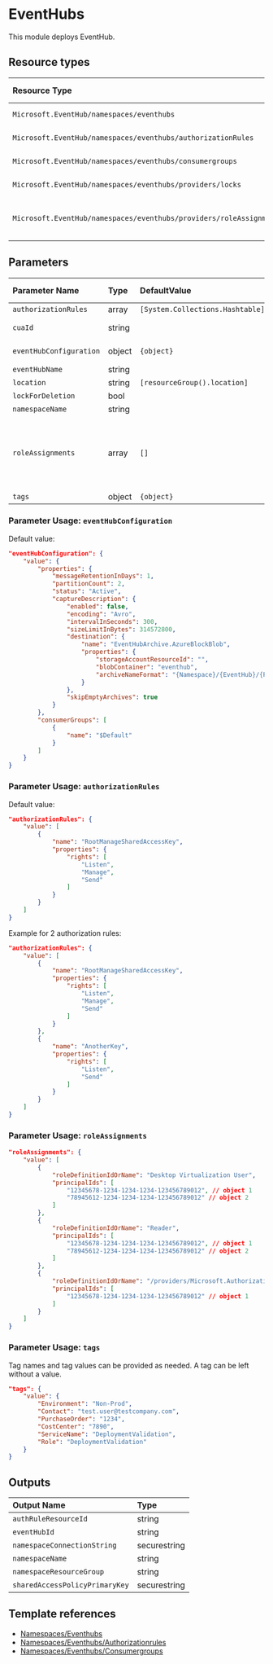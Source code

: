 # EventHubs

This module deploys EventHub.

## Resource types
| Resource Type | Api Version |
| :-- | :-- |
| `Microsoft.EventHub/namespaces/eventhubs` | 2017-04-01 |
| `Microsoft.EventHub/namespaces/eventhubs/authorizationRules` | 2017-04-01 |
| `Microsoft.EventHub/namespaces/eventhubs/consumergroups` | 2017-04-01 |
| `Microsoft.EventHub/namespaces/eventhubs/providers/locks` | 2016-09-01 |
| `Microsoft.EventHub/namespaces/eventhubs/providers/roleAssignments` | 2018-09-01-preview |

## Parameters
| Parameter Name | Type | DefaultValue | Possible values | Description |
| :-- | :-- | :-- | :-- | :-- |
| `authorizationRules` | array | `[System.Collections.Hashtable]` |  | Optional. Authorization Rules for the Event Hub |
| `cuaId` | string |  |  | Optional. Customer Usage Attribution id (GUID). This GUID must be previously registered |
| `eventHubConfiguration` | object | `{object}` |  | Optional. Object to configure all properties of an Event Hub instance |
| `eventHubName` | string |  |  | Required. The name of the EventHub |
| `location` | string | `[resourceGroup().location]` |  | Optional. Location for all resources. |
| `lockForDeletion` | bool |  |  | Optional. Switch to lock Event Hub from deletion. |
| `namespaceName` | string |  |  | Required. The name of the EventHub namespace |
| `roleAssignments` | array | `[]` |  | Optional. Array of role assignment objects that contain the 'roleDefinitionIdOrName' and 'principalId' to define RBAC role assignments on this resource. In the roleDefinitionIdOrName attribute, you can provide either the display name of the role definition, or its fully qualified ID in the following format: '/providers/Microsoft.Authorization/roleDefinitions/c2f4ef07-c644-48eb-af81-4b1b4947fb11' |
| `tags` | object | `{object}` |  | Optional. Tags of the resource. |

### Parameter Usage: `eventHubConfiguration`

Default value:

```json
"eventHubConfiguration": {
    "value": {
        "properties": {
            "messageRetentionInDays": 1,
            "partitionCount": 2,
            "status": "Active",
            "captureDescription": {
                "enabled": false,
                "encoding": "Avro",
                "intervalInSeconds": 300,
                "sizeLimitInBytes": 314572800,
                "destination": {
                    "name": "EventHubArchive.AzureBlockBlob",
                    "properties": {
                        "storageAccountResourceId": "",
                        "blobContainer": "eventhub",
                        "archiveNameFormat": "{Namespace}/{EventHub}/{PartitionId}/{Year}/{Month}/{Day}/{Hour}/{Minute}/{Second}"
                    }
                },
                "skipEmptyArchives": true
            }
        },
        "consumerGroups": [
            {
                "name": "$Default"
            }
        ]
    }
}
```

### Parameter Usage: `authorizationRules`

Default value:

```json
"authorizationRules": {
    "value": [
        {
            "name": "RootManageSharedAccessKey",
            "properties": {
                "rights": [
                    "Listen",
                    "Manage",
                    "Send"
                ]
            }
        }
    ]
}
```

Example for 2 authorization rules:

```json
"authorizationRules": {
    "value": [
        {
            "name": "RootManageSharedAccessKey",
            "properties": {
                "rights": [
                    "Listen",
                    "Manage",
                    "Send"
                ]
            }
        },
        {
            "name": "AnotherKey",
            "properties": {
                "rights": [
                    "Listen",
                    "Send"
                ]
            }
        }
    ]
}
```

### Parameter Usage: `roleAssignments`

```json
"roleAssignments": {
    "value": [
        {
            "roleDefinitionIdOrName": "Desktop Virtualization User",
            "principalIds": [
                "12345678-1234-1234-1234-123456789012", // object 1
                "78945612-1234-1234-1234-123456789012" // object 2
            ]
        },
        {
            "roleDefinitionIdOrName": "Reader",
            "principalIds": [
                "12345678-1234-1234-1234-123456789012", // object 1
                "78945612-1234-1234-1234-123456789012" // object 2
            ]
        },
        {
            "roleDefinitionIdOrName": "/providers/Microsoft.Authorization/roleDefinitions/c2f4ef07-c644-48eb-af81-4b1b4947fb11",
            "principalIds": [
                "12345678-1234-1234-1234-123456789012" // object 1
            ]
        }
    ]
}
```

### Parameter Usage: `tags`

Tag names and tag values can be provided as needed. A tag can be left without a value.

```json
"tags": {
    "value": {
        "Environment": "Non-Prod",
        "Contact": "test.user@testcompany.com",
        "PurchaseOrder": "1234",
        "CostCenter": "7890",
        "ServiceName": "DeploymentValidation",
        "Role": "DeploymentValidation"
    }
}
```

## Outputs
| Output Name | Type |
| :-- | :-- |
| `authRuleResourceId` | string |
| `eventHubId` | string |
| `namespaceConnectionString` | securestring |
| `namespaceName` | string |
| `namespaceResourceGroup` | string |
| `sharedAccessPolicyPrimaryKey` | securestring |

## Template references
- [Namespaces/Eventhubs](https://docs.microsoft.com/en-us/azure/templates/Microsoft.EventHub/2017-04-01/namespaces/eventhubs)
- [Namespaces/Eventhubs/Authorizationrules](https://docs.microsoft.com/en-us/azure/templates/Microsoft.EventHub/2017-04-01/namespaces/eventhubs/authorizationRules)
- [Namespaces/Eventhubs/Consumergroups](https://docs.microsoft.com/en-us/azure/templates/Microsoft.EventHub/2017-04-01/namespaces/eventhubs/consumergroups)
